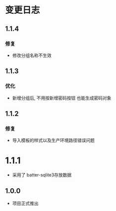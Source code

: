 # 变更日志

## 1.1.4

### 修复

- 修改分组名称不生效



## 1.1.3

### 优化

-  新增分组后, 不用按新增密码按钮 也能生成密码对象



## 1.1.2

### 修复

- 导入模板的样式以及生产环境路径错误问题

# 1.1.1

- 采用了 batter-sqlite3存放数据



## 1.0.0

- 项目正式推出